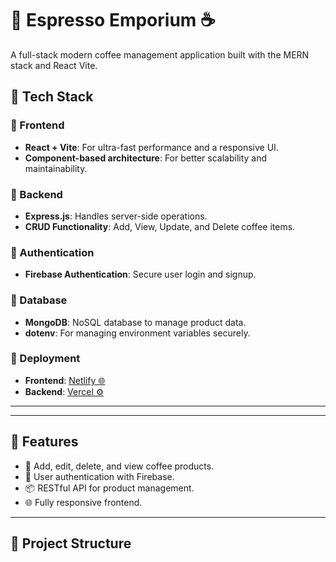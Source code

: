 # 🚀 Espresso Emporium ☕️

A full-stack modern coffee management application built with the MERN stack and React Vite.

## 🔧 Tech Stack

### 🔹 Frontend
- **React + Vite**: For ultra-fast performance and a responsive UI.
- **Component-based architecture**: For better scalability and maintainability.

### 🔹 Backend
- **Express.js**: Handles server-side operations.
- **CRUD Functionality**: Add, View, Update, and Delete coffee items.

### 🔹 Authentication
- **Firebase Authentication**: Secure user login and signup.

### 🔹 Database
- **MongoDB**: NoSQL database to manage product data.
- **dotenv**: For managing environment variables securely.

### 🔹 Deployment
- **Frontend**: [Netlify 🌐](https://coffee-espresso.netlify.app/)
- **Backend**: [Vercel ⚙️](https://coffee-espresso.netlify.app/login)

---

---

## 🚀 Features
- 📝 Add, edit, delete, and view coffee products.
- 🔐 User authentication with Firebase.
- 📦 RESTful API for product management.
- 🌐 Fully responsive frontend.

---

## 📂 Project Structure

